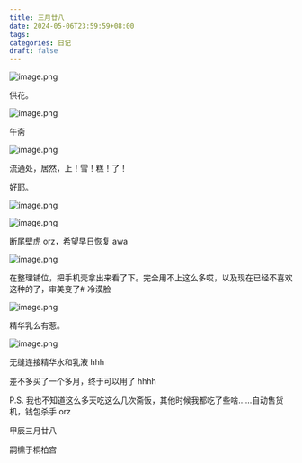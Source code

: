 ```yaml
---
title: 三月廿八
date: 2024-05-06T23:59:59+08:00
tags: 
categories: 日记
draft: false
---
```

![image.png](https://cdn.jsdelivr.net/gh/luo029/blogimage@main/24%200508%201023%2020.png)

供花。

![image.png](https://cdn.jsdelivr.net/gh/luo029/blogimage@main/24%200508%201023%2029.png)

午斋

![image.png](https://cdn.jsdelivr.net/gh/luo029/blogimage@main/24%200508%201023%2044.png)

流通处，居然，上！雪！糕！了！

好耶。

![image.png](https://cdn.jsdelivr.net/gh/luo029/blogimage@main/24%200508%201024%2046.png)

![image.png](https://cdn.jsdelivr.net/gh/luo029/blogimage@main/24%200508%201024%2051.png)

断尾壁虎 orz，希望早日恢复 awa

![image.png](https://cdn.jsdelivr.net/gh/luo029/blogimage@main/24%200508%201025%2009.png)

在整理铺位，把手机壳拿出来看了下。完全用不上这么多哎，以及现在已经不喜欢这种的了，审美变了# 冷漠脸

![image.png](https://cdn.jsdelivr.net/gh/luo029/blogimage@main/24%200508%201025%2056.png)

精华乳么有惹。

![image.png](https://cdn.jsdelivr.net/gh/luo029/blogimage@main/24%200508%201026%2005.png)

无缝连接精华水和乳液 hhh

差不多买了一个多月，终于可以用了 hhhh

P.S. 我也不知道这么多天吃这么几次斋饭，其他时候我都吃了些啥……自动售货机，钱包杀手 orz

甲辰三月廿八

嗣檙于桐柏宫